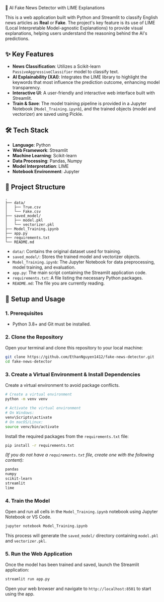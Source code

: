 🔎 AI Fake News Detector with LIME Explanations

This is a web application built with Python and Streamlit to classify English news articles as **Real** or **Fake**. The project's key feature is its use of LIME (Local Interpretable Model-agnostic Explanations) to provide visual explanations, helping users understand the reasoning behind the AI's predictions.

## ✨ Key Features

  * **News Classification**: Utilizes a Scikit-learn `PassiveAggressiveClassifier` model to classify text.
  * **AI Explainability (XAI)**: Integrates the LIME library to highlight the keywords that most influence the prediction outcome, enhancing model transparency.
  * **Interactive UI**: A user-friendly and interactive web interface built with Streamlit.
  * **Train & Save**: The model training pipeline is provided in a Jupyter Notebook (`Model_Training.ipynb`), and the trained objects (model and vectorizer) are saved using Pickle.

## 🛠️ Tech Stack

  * **Language**: Python
  * **Web Framework**: Streamlit
  * **Machine Learning**: Scikit-learn
  * **Data Processing**: Pandas, Numpy
  * **Model Interpretation**: LIME
  * **Notebook Environment**: Jupyter

## 📁 Project Structure

```
.
├── data/
│   ├── True.csv
│   └── Fake.csv
├── saved_model/
│   ├── model.pkl
│   └── vectorizer.pkl
├── Model_Training.ipynb
├── app.py
├── requirements.txt
└── README.md
```

  * `data/`: Contains the original dataset used for training.
  * `saved_model/`: Stores the trained model and vectorizer objects.
  * `Model_Training.ipynb`: The Jupyter Notebook for data preprocessing, model training, and evaluation.
  * `app.py`: The main script containing the Streamlit application code.
  * `requirements.txt`: A file listing the necessary Python packages.
  * `README.md`: The file you are currently reading.

## 🚀 Setup and Usage

### 1\. Prerequisites

  * Python 3.8+ and Git must be installed.

### 2\. Clone the Repository

Open your terminal and clone this repository to your local machine:

```bash
git clone https://github.com/EthanNguyen1412/fake-news-detector.git
cd fake-news-detector
```

### 3\. Create a Virtual Environment & Install Dependencies

Create a virtual environment to avoid package conflicts.

```bash
# Create a virtual environment
python -m venv venv

# Activate the virtual environment
# On Windows:
venv\Scripts\activate
# On macOS/Linux:
source venv/bin/activate
```

Install the required packages from the `requirements.txt` file:

```bash
pip install -r requirements.txt
```

*(If you do not have a `requirements.txt` file, create one with the following content):*

```txt
pandas
numpy
scikit-learn
streamlit
lime
```

### 4\. Train the Model

Open and run all cells in the `Model_Training.ipynb` notebook using Jupyter Notebook or VS Code.

```bash
jupyter notebook Model_Training.ipynb
```

This process will generate the `saved_model/` directory containing `model.pkl` and `vectorizer.pkl`.

### 5\. Run the Web Application

Once the model has been trained and saved, launch the Streamlit application:

```bash
streamlit run app.py
```

Open your web browser and navigate to `http://localhost:8501` to start using the app.
